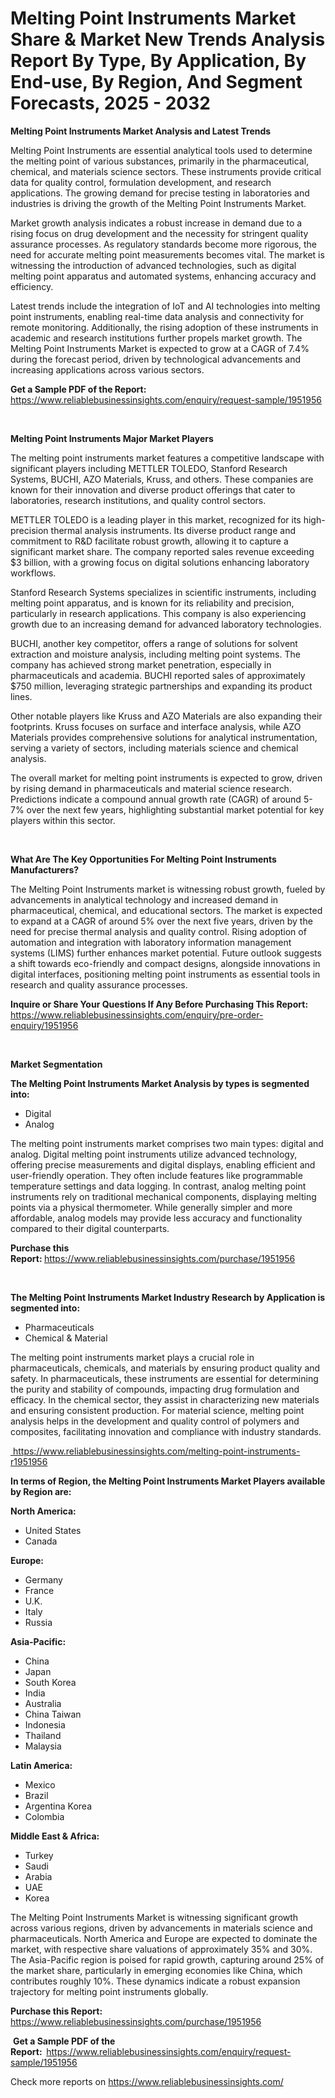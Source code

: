 <p><h1>Melting Point Instruments Market Share & Market New Trends Analysis Report By Type, By Application, By End-use, By Region, And Segment Forecasts, 2025 - 2032</h1></p><p><strong>Melting Point Instruments Market Analysis and Latest Trends</strong></p>
<p><p>Melting Point Instruments are essential analytical tools used to determine the melting point of various substances, primarily in the pharmaceutical, chemical, and materials science sectors. These instruments provide critical data for quality control, formulation development, and research applications. The growing demand for precise testing in laboratories and industries is driving the growth of the Melting Point Instruments Market.</p><p>Market growth analysis indicates a robust increase in demand due to a rising focus on drug development and the necessity for stringent quality assurance processes. As regulatory standards become more rigorous, the need for accurate melting point measurements becomes vital. The market is witnessing the introduction of advanced technologies, such as digital melting point apparatus and automated systems, enhancing accuracy and efficiency.</p><p>Latest trends include the integration of IoT and AI technologies into melting point instruments, enabling real-time data analysis and connectivity for remote monitoring. Additionally, the rising adoption of these instruments in academic and research institutions further propels market growth. The Melting Point Instruments Market is expected to grow at a CAGR of 7.4% during the forecast period, driven by technological advancements and increasing applications across various sectors.</p></p>
<p><strong>Get a Sample PDF of the Report:&nbsp;</strong> <a href="https://www.reliablebusinessinsights.com/enquiry/request-sample/1951956?utm_campaign=2094&utm_medium=2&utm_source=Github&utm_content=ia&utm_term=19022025&utm_id=melting-point-instruments">https://www.reliablebusinessinsights.com/enquiry/request-sample/1951956</a></p>
<p>&nbsp;</p>
<p><strong>Melting Point Instruments Major Market Players</strong></p>
<p><p>The melting point instruments market features a competitive landscape with significant players including METTLER TOLEDO, Stanford Research Systems, BUCHI, AZO Materials, Kruss, and others. These companies are known for their innovation and diverse product offerings that cater to laboratories, research institutions, and quality control sectors.</p><p>METTLER TOLEDO is a leading player in this market, recognized for its high-precision thermal analysis instruments. Its diverse product range and commitment to R&D facilitate robust growth, allowing it to capture a significant market share. The company reported sales revenue exceeding $3 billion, with a growing focus on digital solutions enhancing laboratory workflows.</p><p>Stanford Research Systems specializes in scientific instruments, including melting point apparatus, and is known for its reliability and precision, particularly in research applications. This company is also experiencing growth due to an increasing demand for advanced laboratory technologies.</p><p>BUCHI, another key competitor, offers a range of solutions for solvent extraction and moisture analysis, including melting point systems. The company has achieved strong market penetration, especially in pharmaceuticals and academia. BUCHI reported sales of approximately $750 million, leveraging strategic partnerships and expanding its product lines.</p><p>Other notable players like Kruss and AZO Materials are also expanding their footprints. Kruss focuses on surface and interface analysis, while AZO Materials provides comprehensive solutions for analytical instrumentation, serving a variety of sectors, including materials science and chemical analysis.</p><p>The overall market for melting point instruments is expected to grow, driven by rising demand in pharmaceuticals and material science research. Predictions indicate a compound annual growth rate (CAGR) of around 5-7% over the next few years, highlighting substantial market potential for key players within this sector.</p></p>
<p>&nbsp;</p>
<p><strong>What Are The Key Opportunities For Melting Point Instruments Manufacturers?</strong></p>
<p><p>The Melting Point Instruments market is witnessing robust growth, fueled by advancements in analytical technology and increased demand in pharmaceutical, chemical, and educational sectors. The market is expected to expand at a CAGR of around 5% over the next five years, driven by the need for precise thermal analysis and quality control. Rising adoption of automation and integration with laboratory information management systems (LIMS) further enhances market potential. Future outlook suggests a shift towards eco-friendly and compact designs, alongside innovations in digital interfaces, positioning melting point instruments as essential tools in research and quality assurance processes.</p></p>
<p><strong>Inquire or Share Your Questions If Any Before Purchasing This Report:</strong> <a href="https://www.reliablebusinessinsights.com/enquiry/pre-order-enquiry/1951956?utm_campaign=2094&utm_medium=2&utm_source=Github&utm_content=ia&utm_term=19022025&utm_id=melting-point-instruments">https://www.reliablebusinessinsights.com/enquiry/pre-order-enquiry/1951956</a></p>
<p>&nbsp;</p>
<p><strong>Market Segmentation</strong></p>
<p><strong>The Melting Point Instruments Market Analysis by types is segmented into:</strong></p>
<p><ul><li>Digital</li><li>Analog</li></ul></p>
<p><p>The melting point instruments market comprises two main types: digital and analog. Digital melting point instruments utilize advanced technology, offering precise measurements and digital displays, enabling efficient and user-friendly operation. They often include features like programmable temperature settings and data logging. In contrast, analog melting point instruments rely on traditional mechanical components, displaying melting points via a physical thermometer. While generally simpler and more affordable, analog models may provide less accuracy and functionality compared to their digital counterparts.</p></p>
<p><strong>Purchase this Report:&nbsp;</strong><a href="https://www.reliablebusinessinsights.com/purchase/1951956?utm_campaign=2094&utm_medium=2&utm_source=Github&utm_content=ia&utm_term=19022025&utm_id=melting-point-instruments">https://www.reliablebusinessinsights.com/purchase/1951956</a></p>
<p>&nbsp;</p>
<p><strong>The Melting Point Instruments Market Industry Research by Application is segmented into:</strong></p>
<p><ul><li>Pharmaceuticals</li><li>Chemical & Material</li></ul></p>
<p><p>The melting point instruments market plays a crucial role in pharmaceuticals, chemicals, and materials by ensuring product quality and safety. In pharmaceuticals, these instruments are essential for determining the purity and stability of compounds, impacting drug formulation and efficacy. In the chemical sector, they assist in characterizing new materials and ensuring consistent production. For material science, melting point analysis helps in the development and quality control of polymers and composites, facilitating innovation and compliance with industry standards.</p></p>
<p><a href="https://www.reliablebusinessinsights.com/melting-point-instruments-r1951956?utm_campaign=2094&utm_medium=2&utm_source=Github&utm_content=ia&utm_term=19022025&utm_id=melting-point-instruments">&nbsp;https://www.reliablebusinessinsights.com/melting-point-instruments-r1951956</a></p>
<p><strong>In terms of Region, the Melting Point Instruments Market Players available by Region are:</strong></p>
<p>
    <p> <strong> North America: </strong>
        <ul>
            <li>United States</li>
            <li>Canada</li>
        </ul>
        </p> 
    <p> <strong> Europe: </strong>
        <ul>
            <li>Germany</li>
            <li>France</li>
            <li>U.K.</li>
            <li>Italy</li>
            <li>Russia</li>
        </ul>
        </p> 
    <p> <strong> Asia-Pacific: </strong>
        <ul>
            <li>China</li>
            <li>Japan</li>
            <li>South Korea</li>
            <li>India</li>
            <li>Australia</li>
            <li>China Taiwan</li>
            <li>Indonesia</li>
            <li>Thailand</li>
            <li>Malaysia</li>
        </ul>
        </p> 
    <p> <strong> Latin America: </strong>
        <ul>
            <li>Mexico</li>
            <li>Brazil</li>
            <li>Argentina Korea</li>
            <li>Colombia</li>
        </ul>
        </p> 
    <p> <strong> Middle East & Africa: </strong>
        <ul>
            <li>Turkey</li>
            <li>Saudi</li>
            <li>Arabia</li>
            <li>UAE</li>
            <li>Korea</li>
        </ul>
    </p>
    </p>
<p><p>The Melting Point Instruments Market is witnessing significant growth across various regions, driven by advancements in materials science and pharmaceuticals. North America and Europe are expected to dominate the market, with respective share valuations of approximately 35% and 30%. The Asia-Pacific region is poised for rapid growth, capturing around 25% of the market share, particularly in emerging economies like China, which contributes roughly 10%. These dynamics indicate a robust expansion trajectory for melting point instruments globally.</p></p>
<p><strong>Purchase this Report: </strong><a href="https://www.reliablebusinessinsights.com/purchase/1951956?utm_campaign=2094&utm_medium=2&utm_source=Github&utm_content=ia&utm_term=19022025&utm_id=melting-point-instruments">https://www.reliablebusinessinsights.com/purchase/1951956</a></p>
<p>&nbsp;<strong>Get a Sample PDF of the Report:&nbsp;&nbsp;</strong><a href="https://www.reliablebusinessinsights.com/enquiry/request-sample/1951956?utm_campaign=2094&utm_medium=2&utm_source=Github&utm_content=ia&utm_term=19022025&utm_id=melting-point-instruments">https://www.reliablebusinessinsights.com/enquiry/request-sample/1951956</a></p>
<p><strong></strong></p>
<p>Check more reports on <a href="https://www.reliablebusinessinsights.com/?utm_campaign=2094&utm_medium=2&utm_source=Github&utm_content=ia&utm_term=19022025&utm_id=melting-point-instruments">https://www.reliablebusinessinsights.com/</a></p>